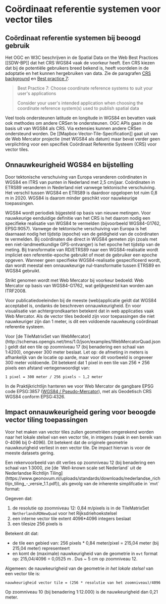 # Coördinaat referentie systemen voor vector tiles

## Coördinaat referentie systemen bij beoogd gebruik
<div class="informative">

Het OGC en W3C beschrijven in de Spatial Data on the Web Best Practices [[SDW-BP]] dat het CRS WGS84 vaak de voorkeur heeft.
Een CRS kiezen dat bij de potentiële gebruikers breed bekend is, heeft voordelen in de adoptatie en het kunnen hergebruiken van data. Zie de paragrafen [CRS background](https://www.w3.org/TR/sdw-bp/#CRS-background) en [Best practice 7](https://www.w3.org/TR/sdw-bp/#bp-crs-choice):

> Best Practice 7: Choose coordinate reference systems to suit your user's applications
>
> Consider your user's intended application when choosing the coordinate reference system(s) used to publish spatial data

Veel tools ondersteunen latitude en longitude in WGS84 en bevatten vaak ook methodes om andere CRSen te ondersteunen. OGC APIs gaan in de basis uit van WGS84 als CRS. Via extensies kunnen andere CRSen ondersteund worden. De [[Mapbox-Vector-Tile-Specification]] gaat uit van de Web Mercator projectie (met WGS84 als datum) maar bevat verder geen verplichting voor een specifiek Coördinaat Referentie Systeem (CRS) voor vector tiles.
</div>

## Onnauwkeurigheid WGS84 en bijstelling
Door tektonische verschuiving van Europa veranderen coördinaten in WGS84 en ITRS van punten in Nederland met 2,5 cm/jaar. Coördinaten in ETRS89 veranderen in Nederland niet vanwege tektonische verschuiving. Het verschil tussen WGS84 en ETRS89 is daardoor opgelopen tot ruim 0,8 m in 2020. WGS84 is daarom minder geschikt voor nauwkeurige toepassingen.

WGS84 wordt periodiek bijgesteld op basis van nieuwe metingen. Voor nauwkeurige eenduidige definitie van het CRS is het daarom nodig een specifieke realisatie van WGS84 te vermelden (bijvoorbeeld WGS84-G1762, EPSG:9057). Vanwege de tektonische verschuiving van Europa is het daarnaast nodig het tijdstip (epoche) van de geldigheid van de coördinaten te vermelden. Bij coördinaten die direct in WGS84 gemeten zijn (zoals met een niet-landmeetkundige GPS-ontvanger) is het epoche het tijdstip van de meting. Bij transformatie van RD/ETRS89 naar een WGS84-realisatie wordt impliciet een referentie-epoche gebruikt of moet de gebruiker een epoche opgeven. Wanneer geen specifieke WGS84-realisatie gespecificeerd wordt, dan wordt meestal een onnauwkeurige nul-transformatie tussen ETRS89 en WGS84 gebruikt.

Strikt genomen wordt met Web Mercator bij voorkeur bedoeld: Web Mercator op basis van WGS84-G1762, wat gelijkgesteld kan worden aan ITRF2008.

Voor publicatiedoeleinden bij de meeste (web)applicatie geldt dat WGS84 acceptabel is, ondanks de beschreven onnauwkeurigheid. En voor visualisatie van achtergrondkaarten betekent dat in web applicaties vaak Web Mercator. Als de vector tiles bedoeld zijn voor toepassingen die niet nauwkeuriger zijn dan 1 meter, is dit een voldoende nauwkeurig coördinaat referentie systeem.

<aside class="example" title="Resolutie en nauwkeurigheid WebMercator">
Voor [de TileMatrixSet van WebMercator](http://schemas.opengis.net/tms/1.0/json/examples/WebMercatorQuad.json) geldt dat een tile op zoomniveau 17 (bij benadering een schaal van 1:4200), ongeveer 300 meter beslaat. Let op: de afmeting in meters is afhankelijk van de locatie op aarde, maar voor dit voorbeeld is ongeveer 300 meter voldoende. Dit betekent dat 1 pixel in een tile van 256 * 256 pixels een afstand vertegenwoordigt van:

`1 pixel = 300 meter / 256 pixels ~ 1,2 meter`
</aside>

In de Praktijkrichtlijn hanteren we voor Web Mercator de gangbare EPSG code EPSG:3857 ([WGS84 / Pseudo-Mercator](https://epsg.org/crs_3857/WGS-84-Pseudo-Mercator.html)), met als Geodetisch CRS WGS84 conform EPSG:4326.

## Impact onnauwkeurigheid gering voor beoogde vector tiling toepassingen
Voor het maken van vector tiles zullen geometriëen omgerekend worden naar het lokale stelsel van een vector tile, in integers (vaak in een bereik van 0-4096 bij 0-4096). Dit betekent dat de originele geometrie nauwkeurigheid verliest in een vector tile. De impact hiervan is voor de meeste datasets gering.

<aside class='example' title='Rekenvoorbeeld nauwkeurigheid vector tiling in lokale stelsel'>
Een rekenvoorbeeld van dit verlies op zoomniveau 12 (bij benadering een schaal van 1:3000, zie [de `Well-known scale set Nederland` uit de Nederlandse Richtlijn Tiling](https://www.geonovum.nl/uploads/standards/downloads/nederlandse_richtlijn_tiling_-_versie_1.1.pdf)), als gevolg van de inherente simplifcatie in `mvt` format:

Gegeven dat:
1.  de resolutie op zoomniveau 12: 0,84 m/pixels is in de TileMatrixSet `NetherlandsRDNewQuad` voor het Rijksdriehoekstelsel
1.  een interne vector tile extent 4096*4096 integers beslaat
1.  een tilesize 256 pixels is

Betekent dit dat:
*   de tile een gebied van: 256 pixels * 0,84 meter/pixel = 215,04 meter (bij 215,04 meter) representeert
*   en komt de (maximale) nauwkeurigheid van de geometrie in `mvt` format op: 215,04/4096 = 0,0525 m . Dus ~ 5 cm op zoomniveau 12.

Algemeen: de nauwkeurigheid van de geometrie _in het lokale stelsel_ van een vector tile is:

`nauwkeurigheid vector tile = (256 * resolutie van het zoomniveau)/4096`

Op zoomniveau 10 (bij benadering 1:12.000) is de nauwkeurigheid dan 0,21 meter.
</aside>
